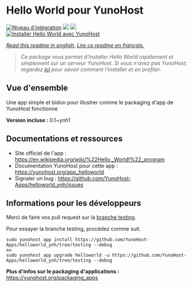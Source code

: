 # Hello World pour YunoHost

[![Niveau d'intégration](https://dash.yunohost.org/integration/helloworld.svg)](https://dash.yunohost.org/appci/app/helloworld) ![](https://ci-apps.yunohost.org/ci/badges/helloworld.status.svg) ![](https://ci-apps.yunohost.org/ci/badges/helloworld.maintain.svg)  
[![Installer Hello World avec YunoHost](https://install-app.yunohost.org/install-with-yunohost.svg)](https://install-app.yunohost.org/?app=helloworld)

*[Read this readme in english.](./README.md)*
*[Lire ce readme en français.](./README_fr.md)*

> *Ce package vous permet d'installer Hello World rapidement et simplement sur un serveur YunoHost.
Si vous n'avez pas YunoHost, regardez [ici](https://yunohost.org/#/install) pour savoir comment l'installer et en profiter.*

## Vue d'ensemble

Une app simple et bidon pour illustrer comme le packaging d'app de YunoHost fonctionne

**Version incluse :** 0.1~ynh1



## Documentations et ressources

* Site officiel de l'app : https://en.wikipedia.org/wiki/%22Hello,_World!%22_program
* Documentation YunoHost pour cette app : https://yunohost.org/app_helloworld
* Signaler un bug : https://github.com/YunoHost-Apps/helloworld_ynh/issues

## Informations pour les développeurs

Merci de faire vos pull request sur la [branche testing](https://github.com/YunoHost-Apps/helloworld_ynh/tree/testing).

Pour essayer la branche testing, procédez comme suit.
```
sudo yunohost app install https://github.com/YunoHost-Apps/helloworld_ynh/tree/testing --debug
ou
sudo yunohost app upgrade helloworld -u https://github.com/YunoHost-Apps/helloworld_ynh/tree/testing --debug
```

**Plus d'infos sur le packaging d'applications :** https://yunohost.org/packaging_apps